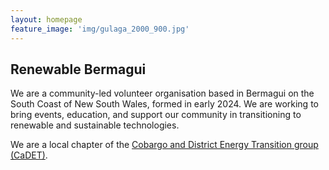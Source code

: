 ```yaml
---
layout: homepage
feature_image: 'img/gulaga_2000_900.jpg'
---
```


## Renewable Bermagui

We are a community-led volunteer organisation based in Bermagui on the South Coast of New South Wales, formed in early 2024. We are working to bring events, education, and support our community in transitioning to renewable and sustainable technologies.

We are a local chapter of the [Cobargo and District Energy Transition group (CaDET)](renewablecobargo.com). 

